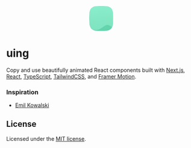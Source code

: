 <p align="center">
  <picture>
    <img src="./public/logo.svg" alt="Logo" width="64"/>
  </picture>
</p>

# uing
Copy and use beautifully animated React components built with [Next.js](https://nextjs.org), [React](https://react.dev), [TypeScript](https://www.typescriptlang.org), [TailwindCSS](https://tailwindcss.com), and [Framer Motion](https://www.framer.com/motion/).

### Inspiration

- [Emil Kowalski](https://x.com/emilkowalski_)

## License

Licensed under the [MIT license](/LICENSE).